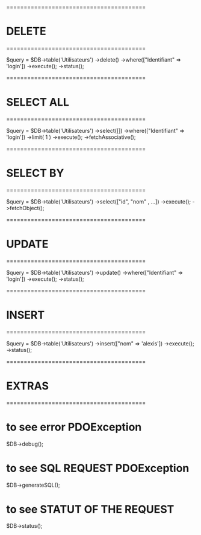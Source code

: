 ========================================
# DELETE
========================================

 $query = $DB->table('Utilisateurs')
 ->delete()
 ->where(["Identifiant" =>  'login']) 
 ->execute();
 ->status();
 
========================================
# SELECT ALL
========================================
  
 $query = $DB->table('Utilisateurs')
 ->select([]) 
 ->where(["Identifiant" =>  'login']) 
 ->limit( 1 )
 ->execute();
 ->fetchAssociative();
 
========================================
# SELECT BY
========================================
  
 $query = $DB->table('Utilisateurs')
  ->select(["id", "nom" , ...]) 
  ->execute();
  ->fetchObject();
  
========================================
# UPDATE
========================================

 $query = $DB->table('Utilisateurs')
 ->update()
 ->where(["Identifiant" =>  'login']) 
 ->execute();
 ->status();
 
 
========================================
# INSERT
========================================

 $query = $DB->table('Utilisateurs')
 ->insert(["nom" =>  'alexis'])
 ->execute();
 ->status(); 
 
 
 
========================================
# EXTRAS
========================================

# to see error PDOException

$DB->debug();

# to see SQL REQUEST PDOException

$DB->generateSQL();

# to see STATUT OF THE REQUEST

$DB->status();











 
 
